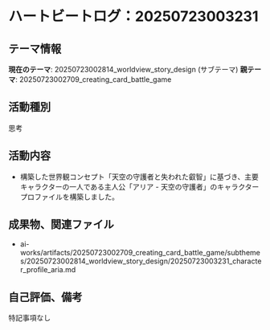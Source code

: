 # ハートビートログ：20250723003231

## テーマ情報
**現在のテーマ**: 20250723002814_worldview_story_design (サブテーマ)
**親テーマ**: 20250723002709_creating_card_battle_game

## 活動種別
思考

## 活動内容
- 構築した世界観コンセプト「天空の守護者と失われた叡智」に基づき、主要キャラクターの一人である主人公「アリア - 天空の守護者」のキャラクタープロファイルを構築しました。

## 成果物、関連ファイル
- ai-works/artifacts/20250723002709_creating_card_battle_game/subthemes/20250723002814_worldview_story_design/20250723003231_character_profile_aria.md

## 自己評価、備考
特記事項なし

